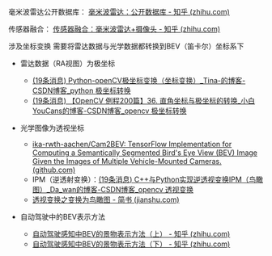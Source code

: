 毫米波雷达公开数据库：
[毫米波雷达：公开数据库 - 知乎 (zhihu.com)](https://zhuanlan.zhihu.com/p/372804658)

传感器融合：
[传感器融合：毫米波雷达+摄像头 - 知乎 (zhihu.com)](https://zhuanlan.zhihu.com/p/381927166)


涉及坐标变换
需要将雷达数据与光学数据都转换到BEV（笛卡尔）坐标系下
* 雷达数据（RA视图）为极坐标
	* [(19条消息) Python-openCV极坐标变换（坐标变换）_Tina-的博客-CSDN博客_python 极坐标转换](https://blog.csdn.net/clm1206/article/details/79786107?spm=1001.2101.3001.6650.10&utm_medium=distribute.pc_relevant.none-task-blog-2%7Edefault%7ECTRLIST%7ERate-10.pc_relevant_antiscanv2&depth_1-utm_source=distribute.pc_relevant.none-task-blog-2%7Edefault%7ECTRLIST%7ERate-10.pc_relevant_antiscanv2&utm_relevant_index=17)
	* [(19条消息) 【OpenCV 例程200篇】36. 直角坐标与极坐标的转换_小白YouCans的博客-CSDN博客_opencv 极坐标转换](https://blog.csdn.net/youcans/article/details/121416883)
* 光学图像为透视坐标
	* [ika-rwth-aachen/Cam2BEV: TensorFlow Implementation for Computing a Semantically Segmented Bird's Eye View (BEV) Image Given the Images of Multiple Vehicle-Mounted Cameras. (github.com)](https://github.com/ika-rwth-aachen/Cam2BEV)
	* IPM（逆透射变换）：[(19条消息) C++与Python实现逆透视变换IPM（鸟瞰图）_Da_wan的博客-CSDN博客_opencv 透视变换](https://blog.csdn.net/Da_wan/article/details/121481434?spm=1001.2101.3001.6650.4&utm_medium=distribute.pc_relevant.none-task-blog-2%7Edefault%7ECTRLIST%7ERate-4.pc_relevant_default&depth_1-utm_source=distribute.pc_relevant.none-task-blog-2%7Edefault%7ECTRLIST%7ERate-4.pc_relevant_default&utm_relevant_index=7)
	* [透视变换之变换为鸟瞰图 - 简书 (jianshu.com)](https://www.jianshu.com/p/b49f9dbb26ea)



* 自动驾驶中的BEV表示方法
	* [自动驾驶感知中BEV的景物表示方法（上） - 知乎 (zhihu.com)](https://zhuanlan.zhihu.com/p/365543182)
	* [自动驾驶感知中BEV的景物表示方法（下） - 知乎 (zhihu.com)](https://zhuanlan.zhihu.com/p/365561705)